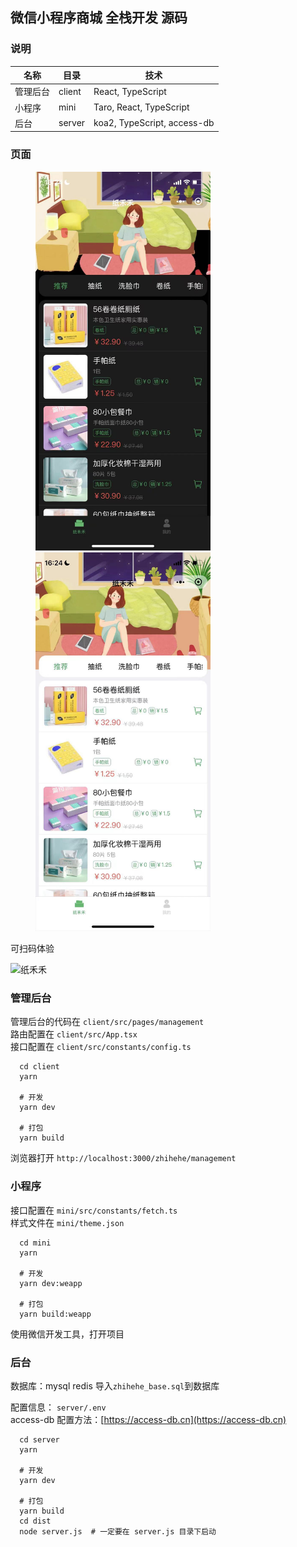 
## 微信小程序商城 全栈开发 源码  

  
### 说明  
  
|  名称    |  目录     |              技术              |
|  ----    |  ----    |  ----                          |
| 管理后台  |  client  |  React, TypeScript             |
| 小程序    |  mini    |  Taro, React, TypeScript       |
| 后台     |  server   |  koa2, TypeScript, access-db   |


### 页面
<figure class="half">
  <img src="./1.jpg" width="280"/><img src="./2.jpg" width="280"/>
</figure>

可扫码体验   

![纸禾禾](https://file.zomem.com/zhihehe/images/wzj.png)  

### 管理后台  
管理后台的代码在 `client/src/pages/management`  
路由配置在 `client/src/App.tsx`  
接口配置在 `client/src/constants/config.ts`
  
```shell
  cd client
  yarn

  # 开发
  yarn dev

  # 打包
  yarn build
```
浏览器打开 `http://localhost:3000/zhihehe/management`  

### 小程序  
接口配置在 `mini/src/constants/fetch.ts`  
样式文件在 `mini/theme.json`  

```shell
  cd mini
  yarn

  # 开发
  yarn dev:weapp

  # 打包
  yarn build:weapp
```
使用微信开发工具，打开项目  


### 后台  
数据库：mysql  redis
导入`zhihehe_base.sql`到数据库   

配置信息： `server/.env`  
access-db 配置方法：[https://access-db.cn](https://access-db.cn)

```shell
  cd server
  yarn

  # 开发
  yarn dev

  # 打包
  yarn build
  cd dist
  node server.js  # 一定要在 server.js 目录下启动
```